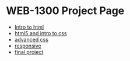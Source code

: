 # WEB-1300 Project Page

<ul>
    <li><a href="intro_to_html/index.html" target="_blank">Intro to html</a></li>
    <li><a href="html5/index.html" target="_blank">html5 and intro to css</a></li>
    <li><a href="advanced_css/index.html" target="_blank">advanced css</a></li>
    <li><a href="responsive/index.html" target="_blank">responsive</a></li>
     <li><a href="finalproject" target="_blank">final project</a></li>
 </ul>